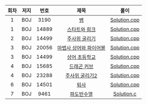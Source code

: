 | 회차 | 저지 | 번호 | 제목 | 풀이 |
|:---:|:---:|:---:|:---:|:---:|
| 1 | BOJ | 3190 | [뱀](https://www.acmicpc.net/problem/3190) | [Solution.cpp](https://github.com/HumanHyeon/Algorithm/blob/master/Baekjoon_3190(%EB%B1%80).cpp) |
| 1 | BOJ | 14889 | [스타트와 링크](https://www.acmicpc.net/problem/14889) | [Solution.cpp](https://github.com/HumanHyeon/Algorithm/blob/master/Baekjoon_14889(%EC%8A%A4%ED%83%80%ED%8A%B8%EC%99%80%EB%A7%81%ED%81%AC).cpp) |
| 2 | BOJ | 14499 | [주사위 굴리기](https://www.acmicpc.net/problem/14499) | [Solution.cpp](https://github.com/HumanHyeon/Algorithm/blob/master/Baekjoon_144999(%EC%A3%BC%EC%82%AC%EC%9C%84%EA%B5%B4%EB%A6%AC%EA%B8%B0).cpp) |
| 3 | BOJ | 20056 | [마법사 상어와 파이어볼](https://www.acmicpc.net/problem/20056) | [Solution.cpp](https://github.com/HumanHyeon/Algorithm/blob/master/Baekjoon_20056.cpp) |
| 3 | BOJ | 14499 | [상어 초등학교](https://www.acmicpc.net/problem/21608) | [Solution.cpp](https://github.com/HumanHyeon/Algorithm/blob/master/Baekjoon_21608.cpp) |
| 4 | BOJ | 15685 | [드래곤 커브](https://www.acmicpc.net/problem/15685) | [Solution.cpp](https://github.com/HumanHyeon/Algorithm/blob/master/Baekjoon_15686(%EB%93%9C%EB%9E%98%EA%B3%A4%EC%BB%A4%EB%B8%8C).cpp) |
| 4 | BOJ | 23288 | [주사위 굴리기2](https://www.acmicpc.net/problem/23288) | [Solution.cpp](https://github.com/HumanHyeon/Algorithm/blob/master/Baekjoon_23288(%EC%A3%BC%EC%82%AC%EC%9C%84%20%EA%B5%B4%EB%A6%AC%EA%B8%B02).cpp) |
| 6 | BOJ | 14501 | [퇴사](https://www.acmicpc.net/problem/14501) | [Solution.cpp](https://github.com/HumanHyeon/Algorithm/blob/master/Baekjoon_14501(%ED%87%B4%EC%82%AC).cpp) |
| 7 | BOJ | 9461 | [파도반수열](https://www.acmicpc.net/problem/9461) | [Solution.c](https://github.com/HumanHyeon/Algorithm/blob/master/Backjoon_9461(%ED%8C%8C%EB%8F%84%EB%B0%98%EC%88%98%EC%97%B4).c) |
